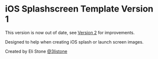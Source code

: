 iOS Splashscreen Template Version 1
============================

This version is now out of date, see [Version 2](https://github.com/elistone/ios-splashscreen-template-v2) for improvements.


Designed to help when creating iOS splash or launch screen images.


Created by Eli Stone [@3listone](https://twitter.com/3liStone)
